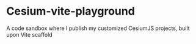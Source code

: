 # Cesium-vite-playground
A code sandbox where I publish my customized CesiumJS projects, built upon Vite scaffold
